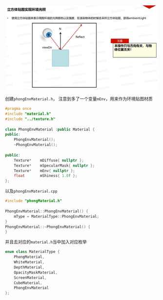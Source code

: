 ![输入图片说明](/imgs/2025-02-17/xAfktXtFY4krilcj.png)

创建`phongEnvMaterial.h`，
注意到多了一个变量`mEnv`，用来作为环境贴图材质
```cpp
#pragma once
#include "material.h"
#include "../texture.h"

class PhongEnvMaterial :public Material {
public:
	PhongEnvMaterial();
	~PhongEnvMaterial();

public:
	Texture*	mDiffuse{ nullptr };
	Texture*	mSpecularMask{ nullptr };
	Texture*	mEnv{ nullptr };
	float		mShiness{ 1.0f };
};
```
以及`phongEnvMaterial.cpp`
```cpp
#include "phongMaterial.h"

PhongEnvMaterial::PhongEnvMaterial() {
	mType = MaterialType::PhongEnvMaterial;
}
PhongEnvMaterial::~PhongEnvMaterial() {
}
```
并且去对应的`material.h`当中加入对应枚举
```cpp
enum class MaterialType {
	PhongMaterial,
	WhiteMaterial,
	DepthMaterial,
	OpacityMaskMaterial,
	ScreenMaterial,
	CubeMaterial,
	PhongEnvMaterial
};
```
<!--stackedit_data:
eyJoaXN0b3J5IjpbLTE2NDY2MTUzMDcsLTk4NzE2OTI2NiwtMj
A4ODc0NjYxMl19
-->